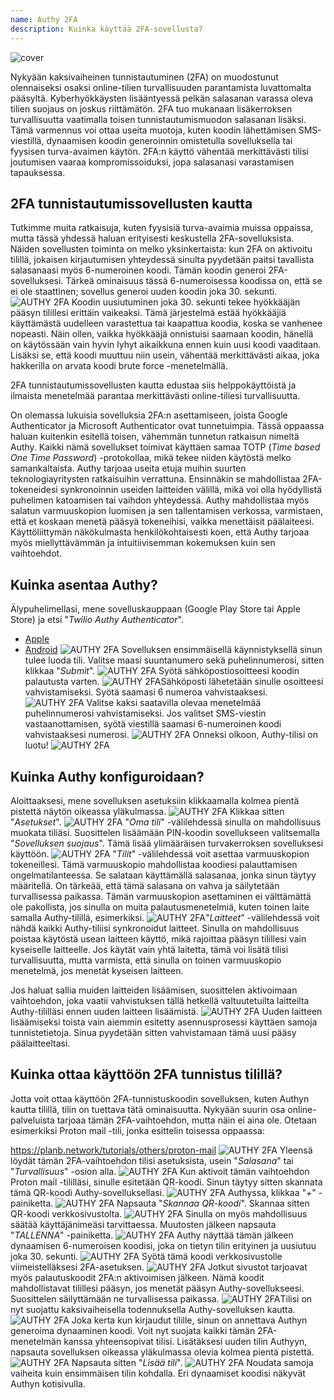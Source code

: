 ```yaml
---
name: Authy 2FA
description: Kuinka käyttää 2FA-sovellusta?
---
```

![cover](assets/cover.webp)

Nykyään kaksivaiheinen tunnistautuminen (2FA) on muodostunut olennaiseksi osaksi online-tilien turvallisuuden parantamista luvattomalta pääsyltä. Kyberhyökkäysten lisääntyessä pelkän salasanan varassa oleva tilien suojaus on joskus riittämätön. 2FA tuo mukanaan lisäkerroksen turvallisuutta vaatimalla toisen tunnistautumismuodon salasanan lisäksi. Tämä varmennus voi ottaa useita muotoja, kuten koodin lähettämisen SMS-viestillä, dynaamisen koodin generoinnin omistetulla sovelluksella tai fyysisen turva-avaimen käytön. 2FA:n käyttö vähentää merkittävästi tilisi joutumisen vaaraa kompromissoiduksi, jopa salasanasi varastamisen tapauksessa.

## 2FA tunnistautumissovellusten kautta

Tutkimme muita ratkaisuja, kuten fyysisiä turva-avaimia muissa oppaissa, mutta tässä yhdessä haluan erityisesti keskustella 2FA-sovelluksista. Näiden sovellusten toiminta on melko yksinkertaista: kun 2FA on aktivoitu tilillä, jokaisen kirjautumisen yhteydessä sinulta pyydetään paitsi tavallista salasanaasi myös 6-numeroinen koodi. Tämän koodin generoi 2FA-sovelluksesi. Tärkeä ominaisuus tässä 6-numeroisessa koodissa on, että se ei ole staattinen; sovellus generoi uuden koodin joka 30. sekunti.
![AUTHY 2FA](assets/notext/01.webp)
Koodin uusiutuminen joka 30. sekunti tekee hyökkääjän pääsyn tilillesi erittäin vaikeaksi. Tämä järjestelmä estää hyökkääjiä käyttämästä uudelleen varastettua tai kaapattua koodia, koska se vanhenee nopeasti. Näin ollen, vaikka hyökkääjä onnistuisi saamaan koodin, hänellä on käytössään vain hyvin lyhyt aikaikkuna ennen kuin uusi koodi vaaditaan. Lisäksi se, että koodi muuttuu niin usein, vähentää merkittävästi aikaa, joka hakkerilla on arvata koodi brute force -menetelmällä.

2FA tunnistautumissovellusten kautta edustaa siis helppokäyttöistä ja ilmaista menetelmää parantaa merkittävästi online-tiliesi turvallisuutta.

On olemassa lukuisia sovelluksia 2FA:n asettamiseen, joista Google Authenticator ja Microsoft Authenticator ovat tunnetuimpia. Tässä oppaassa haluan kuitenkin esitellä toisen, vähemmän tunnetun ratkaisun nimeltä Authy. Kaikki nämä sovellukset toimivat käyttäen samaa TOTP (*Time based One Time Password*) -protokollaa, mikä tekee niiden käytöstä melko samankaltaista.
Authy tarjoaa useita etuja muihin suurten teknologiayritysten ratkaisuihin verrattuna. Ensinnäkin se mahdollistaa 2FA-tokeneidesi synkronoinnin useiden laitteiden välillä, mikä voi olla hyödyllistä puhelimen katoamisen tai vaihdon yhteydessä. Authy mahdollistaa myös salatun varmuuskopion luomisen ja sen tallentamisen verkossa, varmistaen, että et koskaan menetä pääsyä tokeneihisi, vaikka menettäisit päälaiteesi. Käyttöliittymän näkökulmasta henkilökohtaisesti koen, että Authy tarjoaa myös miellyttävämmän ja intuitiivisemman kokemuksen kuin sen vaihtoehdot.

## Kuinka asentaa Authy?

Älypuhelimellasi, mene sovelluskauppaan (Google Play Store tai Apple Store) ja etsi "*Twilio Authy Authenticator*".

- [Apple](https://apps.apple.com/us/app/twilio-authy/id494168017)
- [Android](https://play.google.com/store/apps/details?id=com.authy.authy)
![AUTHY 2FA](assets/notext/02.webp)
Sovelluksen ensimmäisellä käynnistyksellä sinun tulee luoda tili. Valitse maasi suuntanumero sekä puhelinnumerosi, sitten klikkaa "*Submit*".
![AUTHY 2FA](assets/notext/03.webp)
Syötä sähköpostiosoitteesi koodin palautusta varten.
![AUTHY 2FA](assets/notext/04.webp)Sähköposti lähetetään sinulle osoitteesi vahvistamiseksi. Syötä saamasi 6 numeroa vahvistaaksesi.
![AUTHY 2FA](assets/notext/05.webp)
Valitse kaksi saatavilla olevaa menetelmää puhelinnumerosi vahvistamiseksi. Jos valitset SMS-viestin vastaanottamisen, syötä viestillä saamasi 6-numeroinen koodi vahvistaaksesi numerosi.
![AUTHY 2FA](assets/notext/06.webp)
Onneksi olkoon, Authy-tilisi on luotu!
![AUTHY 2FA](assets/notext/07.webp)
## Kuinka Authy konfiguroidaan?

Aloittaaksesi, mene sovelluksen asetuksiin klikkaamalla kolmea pientä pistettä näytön oikeassa yläkulmassa.
![AUTHY 2FA](assets/notext/08.webp)
Klikkaa sitten "*Asetukset*".
![AUTHY 2FA](assets/notext/09.webp)
"*Oma tili*" -välilehdessä sinulla on mahdollisuus muokata tiliäsi. Suosittelen lisäämään PIN-koodin sovellukseen valitsemalla "*Sovelluksen suojaus*". Tämä lisää ylimääräisen turvakerroksen sovelluksesi käyttöön.
![AUTHY 2FA](assets/notext/10.webp)
"*Tilit*" -välilehdessä voit asettaa varmuuskopion tokeneillesi. Tämä varmuuskopio mahdollistaa koodiesi palauttamisen ongelmatilanteessa. Se salataan käyttämällä salasanaa, jonka sinun täytyy määritellä. On tärkeää, että tämä salasana on vahva ja säilytetään turvallisessa paikassa. Tämän varmuuskopion asettaminen ei välttämättä ole pakollista, jos sinulla on muita palautusmenetelmiä, kuten toinen laite samalla Authy-tilillä, esimerkiksi.
![AUTHY 2FA](assets/notext/11.webp)"*Laitteet*" -välilehdessä voit nähdä kaikki Authy-tiliisi synkronoidut laitteet. Sinulla on mahdollisuus poistaa käytöstä usean laitteen käyttö, mikä rajoittaa pääsyn tilillesi vain kyseiselle laitteelle. Jos käytät vain yhtä laitetta, tämä voi lisätä tilisi turvallisuutta, mutta varmista, että sinulla on toinen varmuuskopio menetelmä, jos menetät kyseisen laitteen.

Jos haluat sallia muiden laitteiden lisäämisen, suosittelen aktivoimaan vaihtoehdon, joka vaatii vahvistuksen tällä hetkellä valtuutetuilta laitteilta Authy-tililläsi ennen uuden laitteen lisäämistä.
![AUTHY 2FA](assets/notext/12.webp)
Uuden laitteen lisäämiseksi toista vain aiemmin esitetty asennusprosessi käyttäen samoja tunnistetietoja. Sinua pyydetään sitten vahvistamaan tämä uusi pääsy päälaitteeltasi.

## Kuinka ottaa käyttöön 2FA tunnistus tilillä?

Jotta voit ottaa käyttöön 2FA-tunnistuskoodin sovelluksen, kuten Authyn kautta tilillä, tilin on tuettava tätä ominaisuutta. Nykyään suurin osa online-palveluista tarjoaa tämän 2FA-vaihtoehdon, mutta näin ei aina ole. Otetaan esimerkiksi Proton mail -tili, jonka esittelin toisessa oppaassa:

https://planb.network/tutorials/others/proton-mail
![AUTHY 2FA](assets/notext/13.webp)
Yleensä löydät tämän 2FA-vaihtoehdon tilisi asetuksista, usein "*Salasana*" tai "*Turvallisuus*" -osion alla.
![AUTHY 2FA](assets/notext/14.webp)
Kun aktivoit tämän vaihtoehdon Proton mail -tililläsi, sinulle esitetään QR-koodi. Sinun täytyy sitten skannata tämä QR-koodi Authy-sovelluksellasi.
![AUTHY 2FA](assets/notext/15.webp)
Authyssa, klikkaa "*+*" -painiketta.
![AUTHY 2FA](assets/notext/16.webp)
Napsauta "*Skannaa QR-koodi*". Skannaa sitten QR-koodi verkkosivustolta. ![AUTHY 2FA](assets/notext/17.webp)
Sinulla on myös mahdollisuus säätää käyttäjänimeäsi tarvittaessa. Muutosten jälkeen napsauta "*TALLENNA*" -painiketta.
![AUTHY 2FA](assets/notext/18.webp)
Authy näyttää tämän jälkeen dynaamisen 6-numeroisen koodisi, joka on tietyn tilin erityinen ja uusiutuu joka 30. sekunti.
![AUTHY 2FA](assets/notext/19.webp)
Syötä tämä koodi verkkosivustolle viimeistelläksesi 2FA-asetuksen.
![AUTHY 2FA](assets/notext/20.webp)
Jotkut sivustot tarjoavat myös palautuskoodit 2FA:n aktivoimisen jälkeen. Nämä koodit mahdollistavat tilillesi pääsyn, jos menetät pääsyn Authy-sovellukseesi. Suosittelen säilyttämään ne turvallisessa paikassa.
![AUTHY 2FA](assets/notext/21.webp)Tilisi on nyt suojattu kaksivaiheisella todennuksella Authy-sovelluksen kautta.
![AUTHY 2FA](assets/notext/22.webp)
Joka kerta kun kirjaudut tilille, sinun on annettava Authyn generoima dynaaminen koodi. Voit nyt suojata kaikki tämän 2FA-menetelmän kanssa yhteensopivat tilisi. Lisätäksesi uuden tilin Authyyn, napsauta sovelluksen oikeassa yläkulmassa olevia kolmea pientä pistettä.
![AUTHY 2FA](assets/notext/23.webp)
Napsauta sitten "*Lisää tili*".
![AUTHY 2FA](assets/notext/24.webp)
Noudata samoja vaiheita kuin ensimmäisen tilin kohdalla. Eri dynaamiset koodisi näkyvät Authyn kotisivulla.